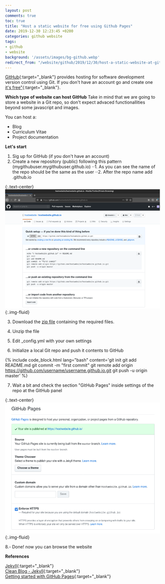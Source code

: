 ```yaml
---
layout: post
comments: true
toc: true
title: "Host a static website for free using Github Pages"
date: 2019-12-30 12:23:45 +0200
categories: github website
tags:
- github
- website
background: '/assets/images/bg-github.webp'
redirect_from: "/website/github/2019/12/30/host-a-static-website-at-github/"
---
```


[GitHub](https://github.com/){:target="_blank"} provides hosting for software development version control using Git. If you don't have an account go and create one [it's free"](/assets/images/its-free.png){:target="_blank"}.

**Which type of website can host GitHub**
Take in mind that we are going to store a website in a Git repo, so don't expect advaced functionaIlities beyond some javascript and images.

You can host a:
+ Blog
+ Curriculum Vitae
+ Project documentation

**Let's start**

1. Sig up for GitHub (if you don't have an account)
2. Create a new repository (public) following this pattern (mygithubuser.mygithubuser.github.io)
⋅⋅1. As you can see the name of the repo should be the same as the user
⋅⋅2. After the repo name add .github.io

{:.text-center}
![New repo](/assets/images/repo-created.png){:.img-fluid}

3. Download the [zip file](https://github.com/hostwebsite/hostwebsite.github.io/archive/master.zip) containing the required files.

4. Unzip the file

5. Edit _config.yml with your own settings

6. Initialize a local Git repo and push it contents to GitHub

{% include code_block.html lang="bash" content='git init
git add README.md
git commit -m "first commit"
git remote add origin https://github.com/username/username.github.io.git
git push -u origin master' %}

7. Wait a bit and check the section "GitHub Pages" inside settings of the repo at the GitHub panel

{:.text-center}
![GitHub Pages settings](/assets/images/githubpages.png){:.img-fluid}

8.- Done! now you can browse the website

**References**

[Jekyll](https://jekyllrb.com/){:target="_blank"}<br/>
[Clean Blog - Jekyll](https://startbootstrap.com/themes/clean-blog-jekyll/){:target="_blank"}<br/>
[Getting started with GitHub Pages](https://docs.github.com/en/pages/getting-started-with-github-pages){:target="_blank"}
